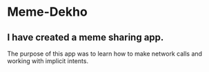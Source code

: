 # Meme-Dekho
## I have created a meme sharing app.
The purpose of this app was to learn how to make network calls and working with implicit intents.
